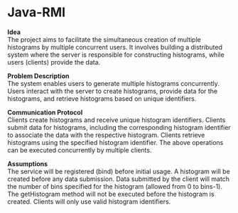 # Java-RMI

**Idea**  
The project aims to facilitate the simultaneous creation of multiple histograms by multiple concurrent users. It involves building a distributed system where the server is responsible for constructing histograms, while users (clients) provide the data.

**Problem Description**  
The system enables users to generate multiple histograms concurrently. Users interact with the server to create histograms, provide data for the histograms, and retrieve histograms based on unique identifiers.

**Communication Protocol**  
Clients create histograms and receive unique histogram identifiers.
Clients submit data for histograms, including the corresponding histogram identifier to associate the data with the respective histogram.
Clients retrieve histograms using the specified histogram identifier.
The above operations can be executed concurrently by multiple clients.

**Assumptions**  
The service will be registered (bind) before initial usage.
A histogram will be created before any data submission.
Data submitted by the client will match the number of bins specified for the histogram (allowed from 0 to bins-1).
The getHistogram method will not be executed before the histogram is created.
Clients will only use valid histogram identifiers.
